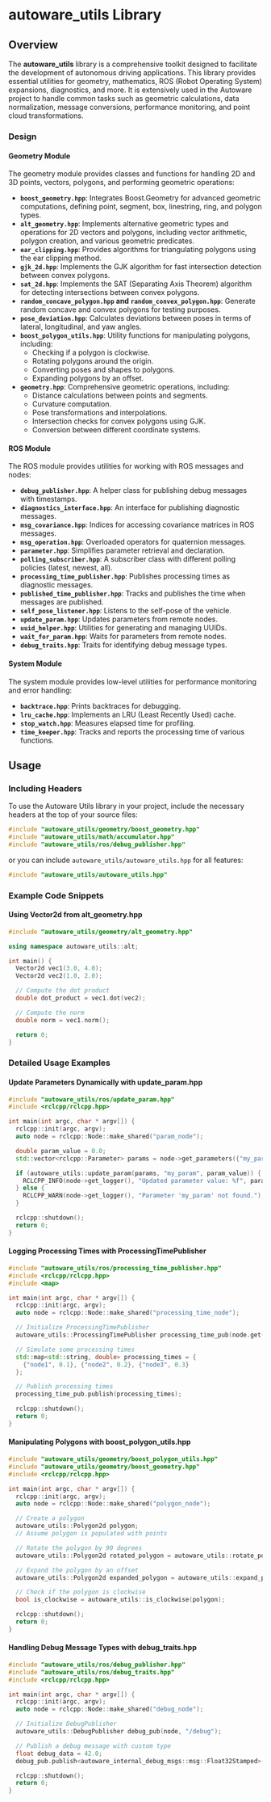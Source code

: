 # autoware_utils Library

## Overview

The **autoware_utils** library is a comprehensive toolkit designed to facilitate the development of autonomous driving applications. This library provides essential utilities for geometry, mathematics, ROS (Robot Operating System) expansions, diagnostics, and more. It is extensively used in the Autoware project to handle common tasks such as geometric calculations, data normalization, message conversions, performance monitoring, and point cloud transformations.

### Design

#### Geometry Module

The geometry module provides classes and functions for handling 2D and 3D points, vectors, polygons, and performing geometric operations:

- **`boost_geometry.hpp`**: Integrates Boost.Geometry for advanced geometric computations, defining point, segment, box, linestring, ring, and polygon types.
- **`alt_geometry.hpp`**: Implements alternative geometric types and operations for 2D vectors and polygons, including vector arithmetic, polygon creation, and various geometric predicates.
- **`ear_clipping.hpp`**: Provides algorithms for triangulating polygons using the ear clipping method.
- **`gjk_2d.hpp`**: Implements the GJK algorithm for fast intersection detection between convex polygons.
- **`sat_2d.hpp`**: Implements the SAT (Separating Axis Theorem) algorithm for detecting intersections between convex polygons.
- **`random_concave_polygon.hpp` and `random_convex_polygon.hpp`**: Generate random concave and convex polygons for testing purposes.
- **`pose_deviation.hpp`**: Calculates deviations between poses in terms of lateral, longitudinal, and yaw angles.
- **`boost_polygon_utils.hpp`**: Utility functions for manipulating polygons, including:
  - Checking if a polygon is clockwise.
  - Rotating polygons around the origin.
  - Converting poses and shapes to polygons.
  - Expanding polygons by an offset.
- **`geometry.hpp`**: Comprehensive geometric operations, including:
  - Distance calculations between points and segments.
  - Curvature computation.
  - Pose transformations and interpolations.
  - Intersection checks for convex polygons using GJK.
  - Conversion between different coordinate systems.

#### ROS Module

The ROS module provides utilities for working with ROS messages and nodes:

- **`debug_publisher.hpp`**: A helper class for publishing debug messages with timestamps.
- **`diagnostics_interface.hpp`**: An interface for publishing diagnostic messages.
- **`msg_covariance.hpp`**: Indices for accessing covariance matrices in ROS messages.
- **`msg_operation.hpp`**: Overloaded operators for quaternion messages.
- **`parameter.hpp`**: Simplifies parameter retrieval and declaration.
- **`polling_subscriber.hpp`**: A subscriber class with different polling policies (latest, newest, all).
- **`processing_time_publisher.hpp`**: Publishes processing times as diagnostic messages.
- **`published_time_publisher.hpp`**: Tracks and publishes the time when messages are published.
- **`self_pose_listener.hpp`**: Listens to the self-pose of the vehicle.
- **`update_param.hpp`**: Updates parameters from remote nodes.
- **`uuid_helper.hpp`**: Utilities for generating and managing UUIDs.
- **`wait_for_param.hpp`**: Waits for parameters from remote nodes.
- **`debug_traits.hpp`**: Traits for identifying debug message types.

#### System Module

The system module provides low-level utilities for performance monitoring and error handling:

- **`backtrace.hpp`**: Prints backtraces for debugging.
- **`lru_cache.hpp`**: Implements an LRU (Least Recently Used) cache.
- **`stop_watch.hpp`**: Measures elapsed time for profiling.
- **`time_keeper.hpp`**: Tracks and reports the processing time of various functions.

## Usage

### Including Headers

To use the Autoware Utils library in your project, include the necessary headers at the top of your source files:

```cpp
#include "autoware_utils/geometry/boost_geometry.hpp"
#include "autoware_utils/math/accumulator.hpp"
#include "autoware_utils/ros/debug_publisher.hpp"
```

or you can include `autoware_utils/autoware_utils.hpp` for all features:

```cpp
#include "autoware_utils/autoware_utils.hpp"
```

### Example Code Snippets

#### Using Vector2d from alt_geometry.hpp

```cpp
#include "autoware_utils/geometry/alt_geometry.hpp"

using namespace autoware_utils::alt;

int main() {
  Vector2d vec1(3.0, 4.0);
  Vector2d vec2(1.0, 2.0);

  // Compute the dot product
  double dot_product = vec1.dot(vec2);

  // Compute the norm
  double norm = vec1.norm();

  return 0;
}
```

### Detailed Usage Examples

#### Update Parameters Dynamically with update_param.hpp

```cpp
#include "autoware_utils/ros/update_param.hpp"
#include <rclcpp/rclcpp.hpp>

int main(int argc, char * argv[]) {
  rclcpp::init(argc, argv);
  auto node = rclcpp::Node::make_shared("param_node");

  double param_value = 0.0;
  std::vector<rclcpp::Parameter> params = node->get_parameters({"my_param"});

  if (autoware_utils::update_param(params, "my_param", param_value)) {
    RCLCPP_INFO(node->get_logger(), "Updated parameter value: %f", param_value);
  } else {
    RCLCPP_WARN(node->get_logger(), "Parameter 'my_param' not found.");
  }

  rclcpp::shutdown();
  return 0;
}
```

#### Logging Processing Times with ProcessingTimePublisher

```cpp
#include "autoware_utils/ros/processing_time_publisher.hpp"
#include <rclcpp/rclcpp.hpp>
#include <map>

int main(int argc, char * argv[]) {
  rclcpp::init(argc, argv);
  auto node = rclcpp::Node::make_shared("processing_time_node");

  // Initialize ProcessingTimePublisher
  autoware_utils::ProcessingTimePublisher processing_time_pub(node.get(), "~/debug/processing_time_ms");

  // Simulate some processing times
  std::map<std::string, double> processing_times = {
    {"node1", 0.1}, {"node2", 0.2}, {"node3", 0.3}
  };

  // Publish processing times
  processing_time_pub.publish(processing_times);

  rclcpp::shutdown();
  return 0;
}
```

#### Manipulating Polygons with boost_polygon_utils.hpp

```cpp
#include "autoware_utils/geometry/boost_polygon_utils.hpp"
#include "autoware_utils/geometry/boost_geometry.hpp"
#include <rclcpp/rclcpp.hpp>

int main(int argc, char * argv[]) {
  rclcpp::init(argc, argv);
  auto node = rclcpp::Node::make_shared("polygon_node");

  // Create a polygon
  autoware_utils::Polygon2d polygon;
  // Assume polygon is populated with points

  // Rotate the polygon by 90 degrees
  autoware_utils::Polygon2d rotated_polygon = autoware_utils::rotate_polygon(polygon, M_PI / 2);

  // Expand the polygon by an offset
  autoware_utils::Polygon2d expanded_polygon = autoware_utils::expand_polygon(polygon, 1.0);

  // Check if the polygon is clockwise
  bool is_clockwise = autoware_utils::is_clockwise(polygon);

  rclcpp::shutdown();
  return 0;
}
```

#### Handling Debug Message Types with debug_traits.hpp

```cpp
#include "autoware_utils/ros/debug_publisher.hpp"
#include "autoware_utils/ros/debug_traits.hpp"
#include <rclcpp/rclcpp.hpp>

int main(int argc, char * argv[]) {
  rclcpp::init(argc, argv);
  auto node = rclcpp::Node::make_shared("debug_node");

  // Initialize DebugPublisher
  autoware_utils::DebugPublisher debug_pub(node, "/debug");

  // Publish a debug message with custom type
  float debug_data = 42.0;
  debug_pub.publish<autoware_internal_debug_msgs::msg::Float32Stamped>("example", debug_data);

  rclcpp::shutdown();
  return 0;
}
```
